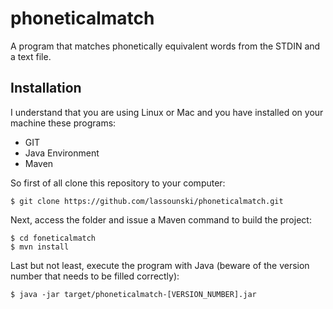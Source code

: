# phoneticalmatch
A program that matches phonetically equivalent words from the STDIN and a text file.

## Installation
I understand that you are using Linux or Mac and you have installed on your machine these programs:

* GIT
* Java Environment
* Maven

So first of all clone this repository to your computer:
```
$ git clone https://github.com/lassounski/phoneticalmatch.git
```
Next, access the folder and issue a Maven command to build the project:
```
$ cd foneticalmatch
$ mvn install
```
Last but not least, execute the program with Java (beware of the version number that needs to be filled correctly):
```
$ java -jar target/phoneticalmatch-[VERSION_NUMBER].jar
```
